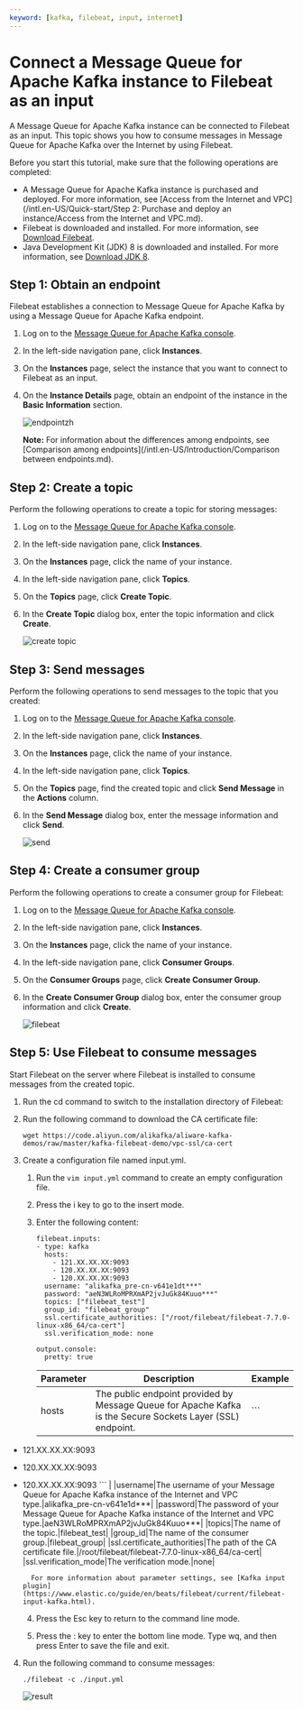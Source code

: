 ```yaml
---
keyword: [kafka, filebeat, input, internet]
---
```


# Connect a Message Queue for Apache Kafka instance to Filebeat as an input

A Message Queue for Apache Kafka instance can be connected to Filebeat as an input. This topic shows you how to consume messages in Message Queue for Apache Kafka over the Internet by using Filebeat.

Before you start this tutorial, make sure that the following operations are completed:

-   A Message Queue for Apache Kafka instance is purchased and deployed. For more information, see [Access from the Internet and VPC](/intl.en-US/Quick-start/Step 2: Purchase and deploy an instance/Access from the Internet and VPC.md).
-   Filebeat is downloaded and installed. For more information, see [Download Filebeat](https://www.elastic.co/cn/downloads/beats/filebeat).
-   Java Development Kit \(JDK\) 8 is downloaded and installed. For more information, see [Download JDK 8](https://www.oracle.com/java/technologies/javase/javase-jdk8-downloads.html).

## Step 1: Obtain an endpoint

Filebeat establishes a connection to Message Queue for Apache Kafka by using a Message Queue for Apache Kafka endpoint.

1.  Log on to the [Message Queue for Apache Kafka console](https://kafka.console.aliyun.com/?spm=a2c4g.11186623.2.22.6bf72638IfKzDm).

2.  In the left-side navigation pane, click **Instances**.

3.  On the **Instances** page, select the instance that you want to connect to Filebeat as an input.

4.  On the **Instance Details** page, obtain an endpoint of the instance in the **Basic Information** section.

    ![endpointzh](https://static-aliyun-doc.oss-accelerate.aliyuncs.com/assets/img/en-US/0695342161/p232431.png)

    **Note:** For information about the differences among endpoints, see [Comparison among endpoints](/intl.en-US/Introduction/Comparison between endpoints.md).


## Step 2: Create a topic

Perform the following operations to create a topic for storing messages:

1.  Log on to the [Message Queue for Apache Kafka console](https://kafka.console.aliyun.com/?spm=a2c4g.11186623.2.22.6bf72638IfKzDm).

2.  In the left-side navigation pane, click **Instances**.

3.  On the **Instances** page, click the name of your instance.

4.  In the left-side navigation pane, click **Topics**.

5.  On the **Topics** page, click **Create Topic**.

6.  In the **Create Topic** dialog box, enter the topic information and click **Create**.

    ![create topic](https://static-aliyun-doc.oss-accelerate.aliyuncs.com/assets/img/en-US/0695342161/p232533.png)


## Step 3: Send messages

Perform the following operations to send messages to the topic that you created:

1.  Log on to the [Message Queue for Apache Kafka console](https://kafka.console.aliyun.com/?spm=a2c4g.11186623.2.22.6bf72638IfKzDm).

2.  In the left-side navigation pane, click **Instances**.

3.  On the **Instances** page, click the name of your instance.

4.  In the left-side navigation pane, click **Topics**.

5.  On the **Topics** page, find the created topic and click **Send Message** in the **Actions** column.

6.  In the **Send Message** dialog box, enter the message information and click **Send**.

    ![send](https://static-aliyun-doc.oss-accelerate.aliyuncs.com/assets/img/en-US/0695342161/p232539.png)


## Step 4: Create a consumer group

Perform the following operations to create a consumer group for Filebeat:

1.  Log on to the [Message Queue for Apache Kafka console](https://kafka.console.aliyun.com/?spm=a2c4g.11186623.2.22.6bf72638IfKzDm).

2.  In the left-side navigation pane, click **Instances**.

3.  On the **Instances** page, click the name of your instance.

4.  In the left-side navigation pane, click **Consumer Groups**.

5.  On the **Consumer Groups** page, click **Create Consumer Group**.

6.  In the **Create Consumer Group** dialog box, enter the consumer group information and click **Create**.

    ![filebeat](https://static-aliyun-doc.oss-accelerate.aliyuncs.com/assets/img/en-US/6116342161/p232559.png)


## Step 5: Use Filebeat to consume messages

Start Filebeat on the server where Filebeat is installed to consume messages from the created topic.

1.  Run the cd command to switch to the installation directory of Filebeat:

2.  Run the following command to download the CA certificate file:

    ```
    wget https://code.aliyun.com/alikafka/aliware-kafka-demos/raw/master/kafka-filebeat-demo/vpc-ssl/ca-cert
    ```

3.  Create a configuration file named input.yml.

    1.  Run the `vim input.yml` command to create an empty configuration file.

    2.  Press the i key to go to the insert mode.

    3.  Enter the following content:

        ```
        filebeat.inputs:
        - type: kafka
          hosts:
            - 121.XX.XX.XX:9093
            - 120.XX.XX.XX:9093
            - 120.XX.XX.XX:9093
          username: "alikafka_pre-cn-v641e1dt***"
          password: "aeN3WLRoMPRXmAP2jvJuGk84Kuuo***"
          topics: ["filebeat_test"]
          group_id: "filebeat_group"
          ssl.certificate_authorities: ["/root/filebeat/filebeat-7.7.0-linux-x86_64/ca-cert"]
          ssl.verification_mode: none
        
        output.console:
          pretty: true
        ```

        |Parameter|Description|Example|
        |---------|-----------|-------|
        |hosts|The public endpoint provided by Message Queue for Apache Kafka is the Secure Sockets Layer \(SSL\) endpoint.|        ```
- 121.XX.XX.XX:9093
- 120.XX.XX.XX:9093
- 120.XX.XX.XX:9093
        ``` |
        |username|The username of your Message Queue for Apache Kafka instance of the Internet and VPC type.|alikafka\_pre-cn-v641e1d\*\*\*|
        |password|The password of your Message Queue for Apache Kafka instance of the Internet and VPC type.|aeN3WLRoMPRXmAP2jvJuGk84Kuuo\*\*\*|
        |topics|The name of the topic.|filebeat\_test|
        |group\_id|The name of the consumer group.|filebeat\_group|
        |ssl.certificate\_authorities|The path of the CA certificate file.|/root/filebeat/filebeat-7.7.0-linux-x86\_64/ca-cert|
        |ssl.verification\_mode|The verification mode.|none|

        For more information about parameter settings, see [Kafka input plugin](https://www.elastic.co/guide/en/beats/filebeat/current/filebeat-input-kafka.html).

    4.  Press the Esc key to return to the command line mode.

    5.  Press the : key to enter the bottom line mode. Type wq, and then press Enter to save the file and exit.

4.  Run the following command to consume messages:

    ```
    ./filebeat -c ./input.yml
    ```

    ![result](https://static-aliyun-doc.oss-accelerate.aliyuncs.com/assets/img/en-US/6116342161/p107686.png)


